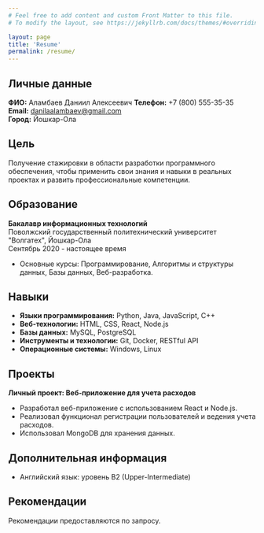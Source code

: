 ```yaml
---
# Feel free to add content and custom Front Matter to this file.
# To modify the layout, see https://jekyllrb.com/docs/themes/#overriding-theme-defaults

layout: page
title: 'Resume'
permalink: /resume/
---
```


## Личные данные

**ФИО:** Аламбаев Даниил Алексеевич
**Телефон:** +7 (800) 555-35-35  
**Email:** danilaalambaev@gmail.com  
**Город:** Йошкар-Ола

## Цель

Получение стажировки в области разработки программного обеспечения, чтобы применить свои знания и навыки в реальных проектах и развить профессиональные компетенции.

## Образование

**Бакалавр информационных технологий**  
Поволжский государственный политехнический университет "Волгатех", Йошкар-Ола  
Сентябрь 2020 - настоящее время

- Основные курсы: Программирование, Алгоритмы и структуры данных, Базы данных, Веб-разработка.

## Навыки

- **Языки программирования:** Python, Java, JavaScript, C++
- **Веб-технологии:** HTML, CSS, React, Node.js
- **Базы данных:** MySQL, PostgreSQL
- **Инструменты и технологии:** Git, Docker, RESTful API
- **Операционные системы:** Windows, Linux

## Проекты

**Личный проект: Веб-приложение для учета расходов**

- Разработал веб-приложение с использованием React и Node.js.
- Реализовал функционал регистрации пользователей и ведения учета расходов.
- Использовал MongoDB для хранения данных.

## Дополнительная информация

- Английский язык: уровень B2 (Upper-Intermediate)

## Рекомендации

Рекомендации предоставляются по запросу.
